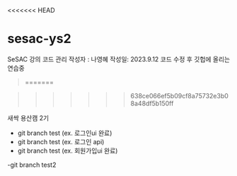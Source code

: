 <<<<<<< HEAD

# sesac-ys2

SeSAC 강의 코드 관리
작성자 : 나영혜
작성일: 2023.9.12
코드 수정 후 깃헙에 올리는 연습중

> =======

> > > > > > > 638ce066ef5b09cf8a75732e3b08a48df5b150ff

새싹 용산캠 2기

- git branch test (ex. 로그인ui 완료)
- git branch test (ex. 로그인 api)
- git branch test (ex. 회원가입ui 완료)

-git branch test2
